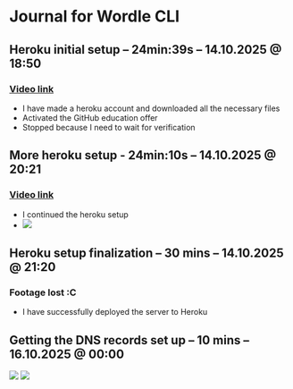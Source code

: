 # Journal for Wordle CLI
## Heroku initial setup – 24min:39s – 14.10.2025 @ 18:50
### [Video link](https://drive.google.com/file/d/1Uw3PuVZICshfO5joxfLfwTnw49C-Y7IO/view?usp=sharing)
- I have made a heroku account and downloaded all the necessary files
- Activated the GitHub education offer
- Stopped because I need to wait for verification
## More heroku setup - 24min:10s – 14.10.2025 @ 20:21
### [Video link](https://drive.google.com/file/d/1xp_5SnLocQ65omFaLmJOjUoeJYLWArLa/view?usp=drive_link)
- I continued the heroku setup
- ![](https://hc-cdn.hel1.your-objectstorage.com/s/v3/9921f0e09f1ca175177414ad1dbb4524865214fb_tmp_3Achat_3A2025-10-25_3Acmh5ztw4l004dp401tzedfn6i_3A70f211d58c51d8c2)
## Heroku setup finalization – 30 mins – 14.10.2025 @ 21:20
### Footage lost :C
- I have successfully deployed the server to Heroku
## Getting the DNS records set up – 10 mins – 16.10.2025 @ 00:00
![](https://hc-cdn.hel1.your-objectstorage.com/s/v3/29f417a6cd43bcf96883019e6d4b5f3c0458eed6_tmp_3Achat_3A2025-10-25_3Acmh5ztw4l004dp401tzedfn6i_3Ad284d0e60bee8ccb)
![](https://hc-cdn.hel1.your-objectstorage.com/s/v3/d0c6cb681584f0192dade8bb1517ece68ccf590b_tmp_3Achat_3A2025-10-25_3Acmh5ztw4l004dp401tzedfn6i_3A6a2d4838e54a5c8f)